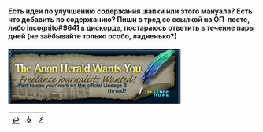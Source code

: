 #### Есть идеи по улучшению содержания шапки или этого мануала? Есть что добавить по содержанию? Пиши в тред со ссылкой на ОП-посте, либо incognito#9641 в дискорде, постараюсь ответить в течение пары дней (не заёбывайте только особо, ладненько?)

![](pics/tahwy.png)

|[↩️](header.md)|[♿](perekat.md)|[⚡](https://2ch.hk/vg/res/43948993.html)|
|:---:|:---:|:---:|
